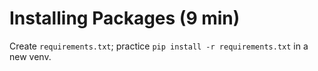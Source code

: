 # Installing Packages (9 min)
Create `requirements.txt`; practice `pip install -r requirements.txt` in a new venv.
